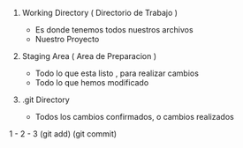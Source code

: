 <!-- ESTADOS DE GIT -->

1. Working Directory ( Directorio de Trabajo )
    - Es donde tenemos todos nuestros archivos
    - Nuestro Proyecto

2.  Staging Area ( Area de Preparacion )
    - Todo lo que esta listo , para realizar cambios
    - Todo lo que hemos modificado 

3.  .git Directory 
    -   Todos los cambios confirmados, o cambios realizados


1       -           2            -        3
    (git add)               (git commit)